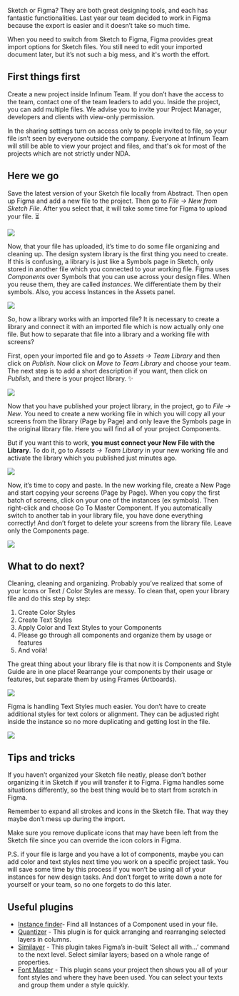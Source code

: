 Sketch or Figma? They are both great designing tools, and each has fantastic functionalities. Last year our team decided to work in Figma because the export is easier and it doesn’t take so much time.

When you need to switch from Sketch to Figma, Figma provides great import options for Sketch files. You still need to edit your imported document later, but it’s not such a big mess, and it's worth the effort.


## First things first

Create a new project inside Infinum Team. If you don’t have the access to the team, contact one of the team leaders to add you. Inside the project, you can add multiple files. We advise you to invite your Project Manager, developers and clients with view-only permission.

In the sharing settings turn on access only to people invited to file, so your file isn’t seen by everyone outside the company. Everyone at Infinum Team will still be able to view your project and files, and that's ok for most of the projects which are not strictly under NDA.


## Here we go

Save the latest version of your Sketch file locally from Abstract. Then open up Figma and add a new file to the project. Then go to *File → New from Sketch File*. After you select that, it will take some time for Figma to upload your file. ⏳



![](https://paper-attachments.dropbox.com/s_488995D3348982E8D290BAF17C1E9A3F66DD57A4EAD6CDEB8DB1BCBAB42164C4_1574063055719_Screenshot+2019-11-18+at+07.46.20.png)



Now, that your file has uploaded, it’s time to do some file organizing and cleaning up. The design system library is the first thing you need to create. If this is confusing, a library is just like a Symbols page in Sketch, only stored in another file which you connected to your working file. Figma uses *Components* over Symbols that you can use across your design files. When you reuse them, they are called *Instances*. We differentiate them by their symbols. Also, you access Instances in the Assets panel.


![](https://paper-attachments.dropbox.com/s_488995D3348982E8D290BAF17C1E9A3F66DD57A4EAD6CDEB8DB1BCBAB42164C4_1574090870089_Untitled-2-01.jpg)


So, how a library works with an imported file? It is necessary to create a library and connect it with an imported file which is now actually only one file. But how to separate that file into a library and a working file with screens?

First, open your imported file and go to *Assets → Team Library* and then click on *Publish*. Now click on *Move to Team Library* and choose your team. The next step is to add a short description if you want, then click on *Publish*, and there is your project library. ✨ 



![](https://paper-attachments.dropbox.com/s_488995D3348982E8D290BAF17C1E9A3F66DD57A4EAD6CDEB8DB1BCBAB42164C4_1574063098029_Screenshot+2019-11-18+at+08.14.07.png)



Now that you have published your project library, in the project, go to *File → New*. You need to create a new working file in which you will copy all your screens from the library (Page by Page) and only leave the Symbols page in the original library file. Here you will find all of your project Components.

But if you want this to work, **you must connect your New File with the Library**. To do it, go to *Assets → Team Library* in your new working file and activate the library which you published just minutes ago.


![](https://paper-attachments.dropbox.com/s_488995D3348982E8D290BAF17C1E9A3F66DD57A4EAD6CDEB8DB1BCBAB42164C4_1574063117388_Screenshot+2019-11-18+at+08.27.04.png)



Now, it’s time to copy and paste. In the new working file, create a New Page and start copying your screens (Page by Page). When you copy the first batch of screens, click on your one of the instances (ex symbols). Then right-click and choose Go To Master Component. If you automatically switch to another tab in your library file, you have done everything correctly! And don’t forget to delete your screens from the library file. Leave only the Components page.


![](https://paper-attachments.dropbox.com/s_488995D3348982E8D290BAF17C1E9A3F66DD57A4EAD6CDEB8DB1BCBAB42164C4_1574063123398_Screenshot+2019-11-18+at+08.36.32.png)




## What to do next?

Cleaning, cleaning and organizing. Probably you’ve realized that some of your Icons or Text / Color Styles are messy. To clean that, open your library file and do this step by step:

1. Create Color Styles
2. Create Text Styles
3. Apply Color and Text Styles to your Components
4. Please go through all components and organize them by usage or features
5. And voilà!

The great thing about your library file is that now it is Components and Style Guide are in one place! Rearrange your components by their usage or features, but separate them by using Frames (Artboards). 


![](https://paper-attachments.dropbox.com/s_488995D3348982E8D290BAF17C1E9A3F66DD57A4EAD6CDEB8DB1BCBAB42164C4_1574063996028_Screenshot+2019-11-18+at+08.59.43.png)



Figma is handling Text Styles much easier. You don’t have to create additional styles for text colors or alignment. They can be adjusted right inside the instance so no more duplicating and getting lost in the file.



![](https://paper-attachments.dropbox.com/s_488995D3348982E8D290BAF17C1E9A3F66DD57A4EAD6CDEB8DB1BCBAB42164C4_1574091175085_Screenshot+2019-11-18+at+16.31.48.png)




## Tips and tricks

If you haven’t organized your Sketch file neatly, please don’t bother organizing it in Sketch if you will transfer it to Figma. Figma handles some situations differently, so the best thing would be to start from scratch in Figma.

Remember to expand all strokes and icons in the Sketch file. That way they maybe don’t mess up during the import.

Make sure you remove duplicate icons that may have been left from the Sketch file since you can override the icon colors in Figma.

P.S. if your file is large and you have a lot of components, maybe you can add color and text styles next time you work on a specific project task. You will save some time by this process if you won’t be using all of your instances for new design tasks. And don’t forget to write down a note for yourself or your team, so no one forgets to do this later.


## Useful plugins

- [Instance finder](https://www.figma.com/c/plugin/741895659787979282/Instance-Finder)- Find all Instances of a Component used in your file.
- [Quantizer](https://www.figma.com/c/plugin/753298710088509926/Quantizer) - This plugin is for quick arranging and rearranging selected layers in columns.
- [Similayer](https://www.figma.com/c/plugin/735733267883397781/Similayer) - This plugin takes Figma’s in-built ‘Select all with...’ command to the next level. Select similar layers; based on a whole range of properties.
- [Font Master](https://www.figma.com/community/plugin/781086314747849337/Font-Master) - This plugin scans your project then shows you all of your font styles and where they have been used. You can select your texts and group them under a style quickly.
